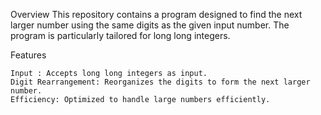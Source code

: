 Overview
This repository contains a program designed to find the next larger number using the same digits as the given input number. The program is particularly tailored for long long integers.

Features
```
Input : Accepts long long integers as input.
Digit Rearrangement: Reorganizes the digits to form the next larger number.
Efficiency: Optimized to handle large numbers efficiently.
```
